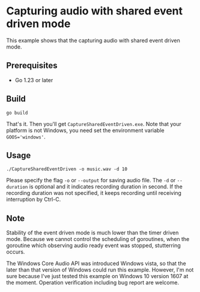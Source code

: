 # Capturing audio with shared event driven mode

This example shows that the capturing audio with shared event driven mode.

## Prerequisites

- Go 1.23 or later

## Build

```console
go build
```

That's it. Then you'll get `CaptureSharedEventDriven.exe`. Note that your platform is not Windows, you need set the environment variable `GOOS='windows'`.

## Usage

```console
./CaptureSharedEventDriven -o music.wav -d 10
```

Please specify the flag `-o` or `--output` for saving audio file. The `-d` or `--duration` is optional and it indicates recording duration in second. If the recording duration was not specified, it keeps recording until receiving interruption by Ctrl-C.

## Note

Stability of the event driven mode is much lower than the timer driven mode. Because we cannot control the scheduling of goroutines, when the goroutine which observing audio ready event was stopped, stutterring occurs.

The Windows Core Audio API was introduced Windows vista, so that the later than that version of Windows could run this example. However, I'm not sure because I've just tested this example on Windows 10 version 1607 at the moment. Operation verification including bug report are welcome.
